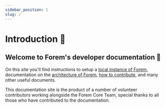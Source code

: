 ```yaml
---
sidebar_position: 1
slug: /
---
```


# Introduction 👋
## Welcome to Forem's developer documentation 🌱

On this site you'll find instructions to setup a [local instance of
Forem](./getting-started/installation/mac), documentation on the [architecture of
Forem](./technical-overview/architecture/), [how to contribute](./contributing-guide/docs), and many other useful
documents.

This documentation site is the product of a number of volunteer contributors
working alongside the Forem Core Team, special thanks to all those who have
contributed to the documentation.
